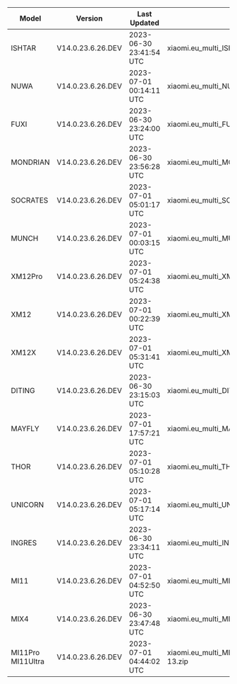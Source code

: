 | Model | Version | Last Updated | File Name | Size | Download Link |
| ---- | ---- | ---- | ---- | ---- | ---- |
| ISHTAR | V14.0.23.6.26.DEV | 2023-06-30 23:41:54 UTC | xiaomi.eu_multi_ISHTAR_V14.0.23.6.26.DEV_v14-13.zip | 6.3 GB | [SourceForge](https://sourceforge.net/projects/xiaomi-eu-multilang-miui-roms/files/xiaomi.eu/MIUI-WEEKLY-RELEASES/V14.0.23.6.26.DEV/xiaomi.eu_multi_ISHTAR_V14.0.23.6.26.DEV_v14-13.zip/download) |
| NUWA | V14.0.23.6.26.DEV | 2023-07-01 00:14:11 UTC | xiaomi.eu_multi_NUWA_V14.0.23.6.26.DEV_v14-13.zip | 5.9 GB | [SourceForge](https://sourceforge.net/projects/xiaomi-eu-multilang-miui-roms/files/xiaomi.eu/MIUI-WEEKLY-RELEASES/V14.0.23.6.26.DEV/xiaomi.eu_multi_NUWA_V14.0.23.6.26.DEV_v14-13.zip/download) |
| FUXI | V14.0.23.6.26.DEV | 2023-06-30 23:24:00 UTC | xiaomi.eu_multi_FUXI_V14.0.23.6.26.DEV_v14-13.zip | 5.9 GB | [SourceForge](https://sourceforge.net/projects/xiaomi-eu-multilang-miui-roms/files/xiaomi.eu/MIUI-WEEKLY-RELEASES/V14.0.23.6.26.DEV/xiaomi.eu_multi_FUXI_V14.0.23.6.26.DEV_v14-13.zip/download) |
| MONDRIAN | V14.0.23.6.26.DEV | 2023-06-30 23:56:28 UTC | xiaomi.eu_multi_MONDRIAN_V14.0.23.6.26.DEV_v14-13.zip | 5.3 GB | [SourceForge](https://sourceforge.net/projects/xiaomi-eu-multilang-miui-roms/files/xiaomi.eu/MIUI-WEEKLY-RELEASES/V14.0.23.6.26.DEV/xiaomi.eu_multi_MONDRIAN_V14.0.23.6.26.DEV_v14-13.zip/download) |
| SOCRATES | V14.0.23.6.26.DEV | 2023-07-01 05:01:17 UTC | xiaomi.eu_multi_SOCRATES_V14.0.23.6.26.DEV_v14-13.zip | 5.8 GB | [SourceForge](https://sourceforge.net/projects/xiaomi-eu-multilang-miui-roms/files/xiaomi.eu/MIUI-WEEKLY-RELEASES/V14.0.23.6.26.DEV/xiaomi.eu_multi_SOCRATES_V14.0.23.6.26.DEV_v14-13.zip/download) |
| MUNCH | V14.0.23.6.26.DEV | 2023-07-01 00:03:15 UTC | xiaomi.eu_multi_MUNCH_V14.0.23.6.26.DEV_v14-13.zip | 4.4 GB | [SourceForge](https://sourceforge.net/projects/xiaomi-eu-multilang-miui-roms/files/xiaomi.eu/MIUI-WEEKLY-RELEASES/V14.0.23.6.26.DEV/xiaomi.eu_multi_MUNCH_V14.0.23.6.26.DEV_v14-13.zip/download) |
| XM12Pro | V14.0.23.6.26.DEV | 2023-07-01 05:24:38 UTC | xiaomi.eu_multi_XM12Pro_V14.0.23.6.26.DEV_v14-13.zip | 5.2 GB | [SourceForge](https://sourceforge.net/projects/xiaomi-eu-multilang-miui-roms/files/xiaomi.eu/MIUI-WEEKLY-RELEASES/V14.0.23.6.26.DEV/xiaomi.eu_multi_XM12Pro_V14.0.23.6.26.DEV_v14-13.zip/download) |
| XM12 | V14.0.23.6.26.DEV | 2023-07-01 00:22:39 UTC | xiaomi.eu_multi_XM12_V14.0.23.6.26.DEV_v14-13.zip | 5.1 GB | [SourceForge](https://sourceforge.net/projects/xiaomi-eu-multilang-miui-roms/files/xiaomi.eu/MIUI-WEEKLY-RELEASES/V14.0.23.6.26.DEV/xiaomi.eu_multi_XM12_V14.0.23.6.26.DEV_v14-13.zip/download) |
| XM12X | V14.0.23.6.26.DEV | 2023-07-01 05:31:41 UTC | xiaomi.eu_multi_XM12X_V14.0.23.6.26.DEV_v14-13.zip | 4.4 GB | [SourceForge](https://sourceforge.net/projects/xiaomi-eu-multilang-miui-roms/files/xiaomi.eu/MIUI-WEEKLY-RELEASES/V14.0.23.6.26.DEV/xiaomi.eu_multi_XM12X_V14.0.23.6.26.DEV_v14-13.zip/download) |
| DITING | V14.0.23.6.26.DEV | 2023-06-30 23:15:03 UTC | xiaomi.eu_multi_DITING_V14.0.23.6.26.DEV_v14-13.zip | 5.2 GB | [SourceForge](https://sourceforge.net/projects/xiaomi-eu-multilang-miui-roms/files/xiaomi.eu/MIUI-WEEKLY-RELEASES/V14.0.23.6.26.DEV/xiaomi.eu_multi_DITING_V14.0.23.6.26.DEV_v14-13.zip/download) |
| MAYFLY | V14.0.23.6.26.DEV | 2023-07-01 17:57:21 UTC | xiaomi.eu_multi_MAYFLY_V14.0.23.6.26.DEV_v14-13.zip | 5.3 GB | [SourceForge](https://sourceforge.net/projects/xiaomi-eu-multilang-miui-roms/files/xiaomi.eu/MIUI-WEEKLY-RELEASES/V14.0.23.6.26.DEV/xiaomi.eu_multi_MAYFLY_V14.0.23.6.26.DEV_v14-13.zip/download) |
| THOR | V14.0.23.6.26.DEV | 2023-07-01 05:10:28 UTC | xiaomi.eu_multi_THOR_V14.0.23.6.26.DEV_v14-13.zip | 5.5 GB | [SourceForge](https://sourceforge.net/projects/xiaomi-eu-multilang-miui-roms/files/xiaomi.eu/MIUI-WEEKLY-RELEASES/V14.0.23.6.26.DEV/xiaomi.eu_multi_THOR_V14.0.23.6.26.DEV_v14-13.zip/download) |
| UNICORN | V14.0.23.6.26.DEV | 2023-07-01 05:17:14 UTC | xiaomi.eu_multi_UNICORN_V14.0.23.6.26.DEV_v14-13.zip | 5.4 GB | [SourceForge](https://sourceforge.net/projects/xiaomi-eu-multilang-miui-roms/files/xiaomi.eu/MIUI-WEEKLY-RELEASES/V14.0.23.6.26.DEV/xiaomi.eu_multi_UNICORN_V14.0.23.6.26.DEV_v14-13.zip/download) |
| INGRES | V14.0.23.6.26.DEV | 2023-06-30 23:34:11 UTC | xiaomi.eu_multi_INGRES_V14.0.23.6.26.DEV_v14-13.zip | 5.1 GB | [SourceForge](https://sourceforge.net/projects/xiaomi-eu-multilang-miui-roms/files/xiaomi.eu/MIUI-WEEKLY-RELEASES/V14.0.23.6.26.DEV/xiaomi.eu_multi_INGRES_V14.0.23.6.26.DEV_v14-13.zip/download) |
| MI11 | V14.0.23.6.26.DEV | 2023-07-01 04:52:50 UTC | xiaomi.eu_multi_MI11_V14.0.23.6.26.DEV_v14-13.zip | 4.9 GB | [SourceForge](https://sourceforge.net/projects/xiaomi-eu-multilang-miui-roms/files/xiaomi.eu/MIUI-WEEKLY-RELEASES/V14.0.23.6.26.DEV/xiaomi.eu_multi_MI11_V14.0.23.6.26.DEV_v14-13.zip/download) |
| MIX4 | V14.0.23.6.26.DEV | 2023-06-30 23:47:48 UTC | xiaomi.eu_multi_MIX4_V14.0.23.6.26.DEV_v14-13.zip | 5.1 GB | [SourceForge](https://sourceforge.net/projects/xiaomi-eu-multilang-miui-roms/files/xiaomi.eu/MIUI-WEEKLY-RELEASES/V14.0.23.6.26.DEV/xiaomi.eu_multi_MIX4_V14.0.23.6.26.DEV_v14-13.zip/download) |
| MI11Pro MI11Ultra | V14.0.23.6.26.DEV | 2023-07-01 04:44:02 UTC | xiaomi.eu_multi_MI11Pro_MI11Ultra_V14.0.23.6.26.DEV_v14-13.zip | 5.0 GB | [SourceForge](https://sourceforge.net/projects/xiaomi-eu-multilang-miui-roms/files/xiaomi.eu/MIUI-WEEKLY-RELEASES/V14.0.23.6.26.DEV/xiaomi.eu_multi_MI11Pro_MI11Ultra_V14.0.23.6.26.DEV_v14-13.zip/download) |
